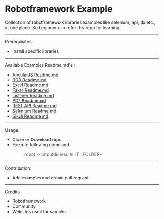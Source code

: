 # Robotframework Example

Collection of robotframework libraries examples like selenium, api, db etc., at one place. So beginner can refer this repo for learning

---

Prerequisites:

 - Install specific libraries

---

Available Examples Readme.md's :

  - [AngularJS Readme.md](/Z_README/angularjs_readme.md)
  - [BDD Readme.md](/Z_README/bdd_readme.md)
  - [Excel Readme.md](/Z_README/excel_readme.md)
  - [Faker Readme.md](/Z_README/faker_readme.md)
  - [Listener Readme.md](/Z_README/listener_readme.md)
  - [PDF Readme.md](/Z_README/pdf_readme.md)
  - [REST API Readme.md](/Z_README/rest_api.md)
  - [Selenium Readme.md](/Z_README/selenium_readme.md)
  - [Sikuli Readme.md](/Z_README/sikuli_readme.md)
  

---

Usage:

 - Clone or Download repo
 - Execute following command
   > robot --outputdir results -T .\FOLDER\*

---

Contribution:

 - Add examples and create pull request

---

Credits:

 - Robotframework
 - Community
 - Websites used for samples